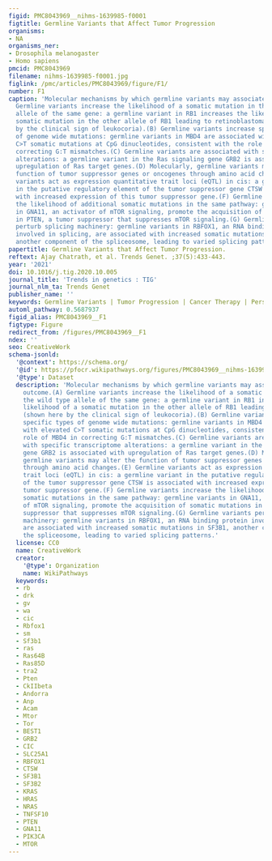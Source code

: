 ```yaml
---
figid: PMC8043969__nihms-1639985-f0001
figtitle: Germline Variants that Affect Tumor Progression
organisms:
- NA
organisms_ner:
- Drosophila melanogaster
- Homo sapiens
pmcid: PMC8043969
filename: nihms-1639985-f0001.jpg
figlink: /pmc/articles/PMC8043969/figure/F1/
number: F1
caption: 'Molecular mechanisms by which germline variants may associate with outcome.(A)
  Germline variants increase the likelihood of a somatic mutation in the wild type
  allele of the same gene: a germline variant in RB1 increases the likelihood of a
  somatic mutation in the other allele of RB1 leading to retinoblastoma (shown here
  by the clinical sign of leukocoria).(B) Germline variants increase specific types
  of genome wide mutations: germline variants in MBD4 are associated with elevated
  C>T somatic mutations at CpG dinucleotides, consistent with the role of MBD4 in
  correcting G:T mismatches.(C) Germline variants are associated with specific transcriptome
  alterations: a germline variant in the Ras signaling gene GRB2 is associated with
  upregulation of Ras target genes.(D) Molecularly, germline variants may alter the
  function of tumor suppressor genes or oncogenes through amino acid changes.(E) Germline
  variants act as expression quantitative trait loci (eQTL) in cis: a germline variant
  in the putative regulatory element of the tumor suppressor gene CTSW is associated
  with increased expression of this tumor suppressor gene.(F) Germline variants increase
  the likelihood of additional somatic mutations in the same pathway: germline variants
  in GNA11, an activator of mTOR signaling, promote the acquisition of somatic mutations
  in PTEN, a tumor suppressor that suppresses mTOR signaling.(G) Germline variants
  perturb splicing machinery: germline variants in RBFOX1, an RNA binding protein
  involved in splicing, are associated with increased somatic mutations in SF3B1,
  another component of the spliceosome, leading to varied splicing patterns.'
papertitle: Germline Variants that Affect Tumor Progression.
reftext: Ajay Chatrath, et al. Trends Genet. ;37(5):433-443.
year: '2021'
doi: 10.1016/j.tig.2020.10.005
journal_title: 'Trends in genetics : TIG'
journal_nlm_ta: Trends Genet
publisher_name: ''
keywords: Germline Variants | Tumor Progression | Cancer Therapy | Personalized Medicine
automl_pathway: 0.5687937
figid_alias: PMC8043969__F1
figtype: Figure
redirect_from: /figures/PMC8043969__F1
ndex: ''
seo: CreativeWork
schema-jsonld:
  '@context': https://schema.org/
  '@id': https://pfocr.wikipathways.org/figures/PMC8043969__nihms-1639985-f0001.html
  '@type': Dataset
  description: 'Molecular mechanisms by which germline variants may associate with
    outcome.(A) Germline variants increase the likelihood of a somatic mutation in
    the wild type allele of the same gene: a germline variant in RB1 increases the
    likelihood of a somatic mutation in the other allele of RB1 leading to retinoblastoma
    (shown here by the clinical sign of leukocoria).(B) Germline variants increase
    specific types of genome wide mutations: germline variants in MBD4 are associated
    with elevated C>T somatic mutations at CpG dinucleotides, consistent with the
    role of MBD4 in correcting G:T mismatches.(C) Germline variants are associated
    with specific transcriptome alterations: a germline variant in the Ras signaling
    gene GRB2 is associated with upregulation of Ras target genes.(D) Molecularly,
    germline variants may alter the function of tumor suppressor genes or oncogenes
    through amino acid changes.(E) Germline variants act as expression quantitative
    trait loci (eQTL) in cis: a germline variant in the putative regulatory element
    of the tumor suppressor gene CTSW is associated with increased expression of this
    tumor suppressor gene.(F) Germline variants increase the likelihood of additional
    somatic mutations in the same pathway: germline variants in GNA11, an activator
    of mTOR signaling, promote the acquisition of somatic mutations in PTEN, a tumor
    suppressor that suppresses mTOR signaling.(G) Germline variants perturb splicing
    machinery: germline variants in RBFOX1, an RNA binding protein involved in splicing,
    are associated with increased somatic mutations in SF3B1, another component of
    the spliceosome, leading to varied splicing patterns.'
  license: CC0
  name: CreativeWork
  creator:
    '@type': Organization
    name: WikiPathways
  keywords:
  - rb
  - drk
  - gv
  - wa
  - cic
  - Rbfox1
  - sm
  - Sf3b1
  - ras
  - Ras64B
  - Ras85D
  - tra2
  - Pten
  - CkIIbeta
  - Andorra
  - Anp
  - Acam
  - Mtor
  - Tor
  - BEST1
  - GRB2
  - CIC
  - SLC25A1
  - RBFOX1
  - CTSW
  - SF3B1
  - SF3B2
  - KRAS
  - HRAS
  - NRAS
  - TNFSF10
  - PTEN
  - GNA11
  - PIK3CA
  - MTOR
---
```

